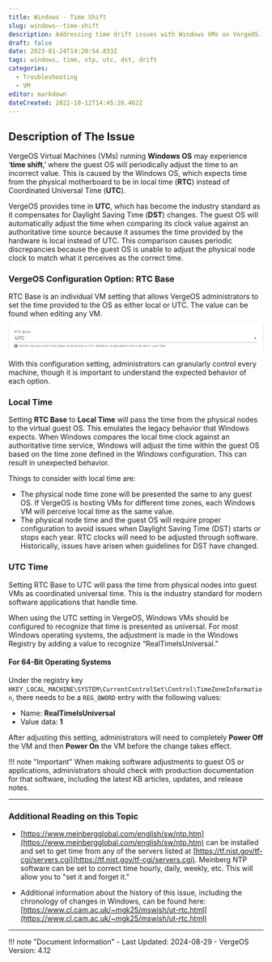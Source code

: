 ```yaml
---
title: Windows - Time Shift
slug: windows--time-shift
description: Addressing time drift issues with Windows VMs on VergeOS.
draft: false
date: 2023-01-24T14:20:54.833Z
tags: windows, time, ntp, utc, dst, drift
categories:
  - Troubleshooting
  - VM
editor: markdown
dateCreated: 2022-10-12T14:45:26.462Z
---
```


## Description of The Issue

VergeOS Virtual Machines (VMs) running **Windows OS** may experience ‘**time shift**,’ where the guest OS will periodically adjust the time to an incorrect value. This is caused by the Windows OS, which expects time from the physical motherboard to be in local time (**RTC**) instead of Coordinated Universal Time (**UTC**).

VergeOS provides time in **UTC**, which has become the industry standard as it compensates for Daylight Saving Time (**DST**) changes. The guest OS will automatically adjust the time when comparing its clock value against an authoritative time source because it assumes the time provided by the hardware is local instead of UTC. This comparison causes periodic discrepancies because the guest OS is unable to adjust the physical node clock to match what it perceives as the correct time.

### VergeOS Configuration Option: RTC Base

RTC Base is an individual VM setting that allows VergeOS administrators to set the time provided to the OS as either local or UTC. The value can be found when editing any VM.

![rtcbase-utc-screenshot.png](/docs/public/rtcbase-utc-screenshot.png)

With this configuration setting, administrators can granularly control every machine, though it is important to understand the expected behavior of each option.

### Local Time

Setting **RTC Base** to **Local Time** will pass the time from the physical nodes to the virtual guest OS. This emulates the legacy behavior that Windows expects. When Windows compares the local time clock against an authoritative time service, Windows will adjust the time within the guest OS based on the time zone defined in the Windows configuration. This can result in unexpected behavior.

Things to consider with local time are:

- The physical node time zone will be presented the same to any guest OS. If VergeOS is hosting VMs for different time zones, each Windows VM will perceive local time as the same value.
- The physical node time and the guest OS will require proper configuration to avoid issues when Daylight Saving Time (DST) starts or stops each year. RTC clocks will need to be adjusted through software. Historically, issues have arisen when guidelines for DST have changed.

### UTC Time

Setting RTC Base to UTC will pass the time from physical nodes into guest VMs as coordinated universal time. This is the industry standard for modern software applications that handle time.

When using the UTC setting in VergeOS, Windows VMs should be configured to recognize that time is presented as universal. For most Windows operating systems, the adjustment is made in the Windows Registry by adding a value to recognize “RealTimeIsUniversal.”

#### For 64-Bit Operating Systems

Under the registry key `HKEY_LOCAL_MACHINE\SYSTEM\CurrentControlSet\Control\TimeZoneInformation`, there needs to be a `REG_QWORD` entry with the following values:

- Name: **RealTimeIsUniversal**
- Value data: **1**

After adjusting this setting, administrators will need to completely **Power Off** the VM and then **Power On** the VM before the change takes effect.

!!! note "Important"
    When making software adjustments to guest OS or applications, administrators should check with production documentation for that software, including the latest KB articles, updates, and release notes.

---

### Additional Reading on this Topic

- [https://www.meinbergglobal.com/english/sw/ntp.htm](https://www.meinbergglobal.com/english/sw/ntp.htm) can be installed and set to get time from any of the servers listed at [https://tf.nist.gov/tf-cgi/servers.cgi](https://tf.nist.gov/tf-cgi/servers.cgi). Meinberg NTP software can be set to correct time hourly, daily, weekly, etc. This will allow you to "set it and forget it."

- Additional information about the history of this issue, including the chronology of changes in Windows, can be found here: [https://www.cl.cam.ac.uk/~mgk25/mswish/ut-rtc.html](https://www.cl.cam.ac.uk/~mgk25/mswish/ut-rtc.html)

---

!!! note "Document Information"
    - Last Updated: 2024-08-29
    - VergeOS Version: 4.12
